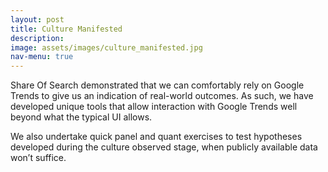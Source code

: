 ```yaml
---
layout: post
title: Culture Manifested
description:
image: assets/images/culture_manifested.jpg
nav-menu: true
---
```


Share Of Search demonstrated that we can comfortably rely on Google Trends to give us an indication of real-world outcomes. As such, we have developed unique tools that allow interaction with Google Trends well beyond what the typical UI allows.
 
We also undertake quick panel and quant exercises to test hypotheses developed during the culture observed stage, when publicly available data won’t suffice.

<span class="image fit"><img src="{% link assets/images/shareofsearch.png %}" alt="" /></span>